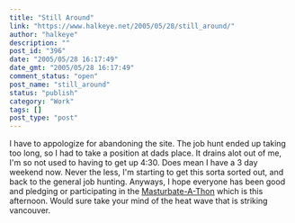 ```yaml
---
title: "Still Around"
link: "https://www.halkeye.net/2005/05/28/still_around/"
author: "halkeye"
description: ""
post_id: "396"
date: "2005/05/28 16:17:49"
date_gmt: "2005/05/28 16:17:49"
comment_status: "open"
post_name: "still_around"
status: "publish"
category: "Work"
tags: []
post_type: "post"
---
```


I have to appologize for abandoning the site. The job hunt ended up taking too long, so I had to take a position at dads place. It drains alot out of me, I'm so not used to having to get up 4:30. Does mean I have a 3 day weekend now. Never the less, I'm starting to get this sorta sorted out, and back to the general job hunting. Anyways, I hope everyone has been good and pledging or participating in the [Masturbate-A-Thon](http://www.masturbate-a-thon.com/) which is this afternoon. Would sure take your mind of the heat wave that is striking vancouver.